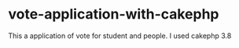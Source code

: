 # vote-application-with-cakephp
This a application of vote for student and people. I used cakephp 3.8
